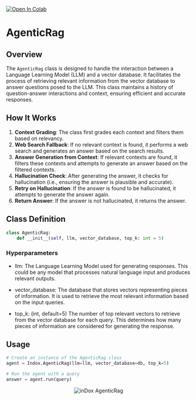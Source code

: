 
[![Open In Colab](https://colab.research.google.com/assets/colab-badge.svg)](https://colab.research.google.com/github/osllmai/inDox/blob/master/Demo/openai_agenticrag.ipynb) 

# AgenticRag

## Overview

The `AgenticRag` class is designed to handle the interaction between a Language Learning Model (LLM) and a vector database. It facilitates the process of retrieving relevant information from the vector database to answer questions posed to the LLM. This class maintains a history of question-answer interactions and context, ensuring efficient and accurate responses.

## How It Works

1. **Context Grading**: The class first grades each context and filters them based on relevancy.
2. **Web Search Fallback**: If no relevant context is found, it performs a web search and generates an answer based on the search results.
3. **Answer Generation from Context**: If relevant contexts are found, it filters these contexts and attempts to generate an answer based on the filtered contexts.
4. **Hallucination Check**: After generating the answer, it checks for hallucination (i.e., ensuring the answer is plausible and accurate).
5. **Retry on Hallucination**: If the answer is found to be hallucinated, it attempts to generate the answer again.
6. **Return Answer**: If the answer is not hallucinated, it returns the answer.

## Class Definition

```python
class AgenticRag:
    def __init__(self, llm, vector_database, top_k: int = 5)
```

### Hyperparameters
- llm: The Language Learning Model used for generating responses. This could be any model that processes natural language input and produces relevant outputs.

- vector_database: The database that stores vectors representing pieces of information. It is used to retrieve the most relevant information based on the input queries.

- top_k: (int, default=5) The number of top relevant vectors to retrieve from the vector database for each query. This determines how many pieces of information are considered for generating the response.

## Usage

```python
# Create an instance of the AgenticRag class
agent = Indox.AgenticRag(llm=llm, vector_database=db, top_k=5)

# Run the agent with a query
answer = agent.run(query)
```
<p align="center">
  <img src="AgenticRag.png" alt="inDox AgenticRag">
</p>